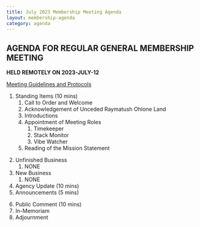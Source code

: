 ```yaml
---
title: July 2023 Membership Meeting Agenda
layout: membership-agenda
category: agenda
---
```


## AGENDA FOR REGULAR GENERAL MEMBERSHIP MEETING

**HELD REMOTELY ON 2023-JULY-12**

[Meeting Guidelines and Protocols](/meetings)  

1. Standing Items (10 mins) 
   1. Call to Order and Welcome 
   2. Acknowledgement of Unceded Raymatush Ohlone Land 
   3. Introductions  
   4. Appointment of Meeting Roles 
      1. Timekeeper 
      2. Stack Monitor 
      3. Vibe Watcher 
   5. Reading of the Mission Statement 
<!-- 7. Reading and Approval of Minutes  -->
2. Unfinished Business 
   1. NONE
3. New Business 
   1.  NONE
4.  Agency Update (10 mins) 
5.  Announcements (5 mins) 
<!-- 12. Program (20 mins)  -->
6.  Public Comment (10 mins) 
7.  In-Memoriam  
8.  Adjournment 